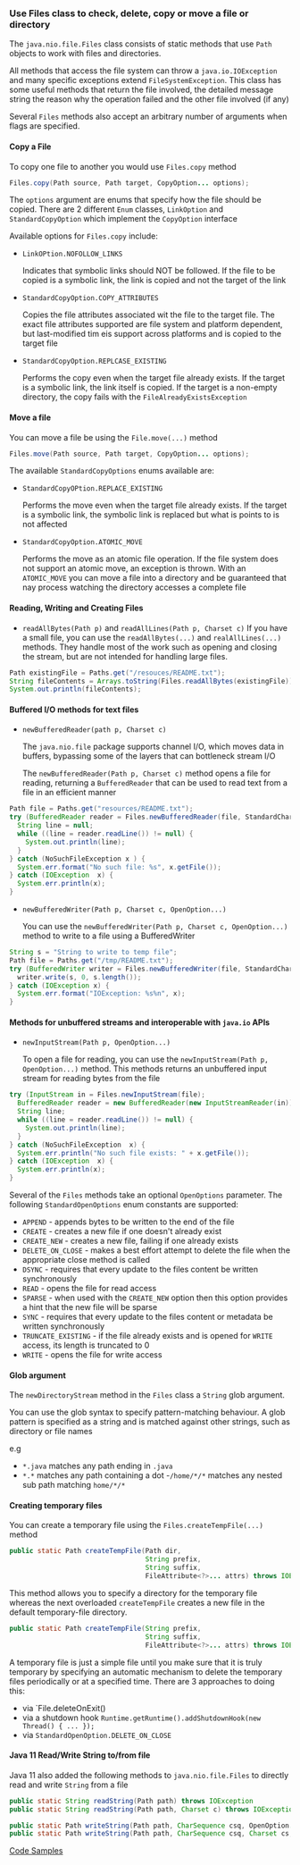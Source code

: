 ### Use Files class to check, delete, copy or move a file or directory

The `java.nio.file.Files` class consists of static methods that use `Path` objects to work with files and directories.

All methods that access the file system can throw a `java.io.IOException` and many specific exceptions extend 
`FileSystemException`. This class has some useful methods that return the file involved, the detailed message string 
the reason why the operation failed and the other file involved (if any) 

Several `Files` methods also accept an arbitrary number of arguments when flags are specified. 

#### Copy a File
To copy one file to another you would use `Files.copy` method
```java
Files.copy(Path source, Path target, CopyOption... options);
```

The `options` argument are enums that specify how the file should be copied. There are 2 different `Enum` classes, 
`LinkOption` and `StandardCopyOption` which implement the `CopyOption` interface

Available options for `Files.copy` include:
 - `LinkOPtion.NOFOLLOW_LINKS`
    
    Indicates that symbolic links should NOT be followed. If the file to be copied is a symbolic link, the link is 
    copied and not the target of the link 
    
 - `StandardCopyOption.COPY_ATTRIBUTES`
    
    Copies the file attributes associated wit the file to the target file. The exact file attributes supported are file 
    system and platform dependent, but last-modified tim eis support across platforms and is copied to the target file
    
 - `StandardCopyOption.REPLCASE_EXISTING`
    
    Performs the copy even when the target file already exists. If the target is a symbolic link, the link itself is 
    copied. If the target is a non-empty directory, the copy fails with the `FileAlreadyExistsException`
    
#### Move a file
You can move a file be using the `File.move(...)` method
```java
Files.move(Path source, Path target, CopyOption... options);
```
The available `StandardCopyOptions` enums available are:
 - `StandardCopyOPtion.REPLACE_EXISTING`
 
    Performs the move even when the target file already exists. If the target is a symbolic link, the symbolic link 
    is replaced but what is points to is not affected
    
  - `StandardCopyOption.ATOMIC_MOVE`
  
    Performs the move as an atomic file operation. If the file system does not support an atomic move, an exception 
    is thrown. With an `ATOMIC_MOVE` you can move a file into a directory and be guaranteed that nay process watching 
    the directory accesses a complete file
    
#### Reading, Writing and Creating Files

- `readAllBytes(Path p)` and `readAllLines(Path p, Charset c)`
    If you have a small file, you can use the `readAllBytes(...)` and `realAllLines(...)` methods. They handle most of 
    the work such as opening and closing the stream, but are not intended for handling large files.
```java
Path existingFile = Paths.get("/resouces/README.txt");
String fileContents = Arrays.toString(Files.readAllBytes(existingFile));
System.out.println(fileContents);
```

#### Buffered I/O methods for text files

- `newBufferedReader(path p, Charset c)`

    The `java.nio.file` package supports channel I/O, which moves data in buffers, bypassing some of the layers that 
    can bottleneck stream I/O

    The `newBufferedReader(Path p, Charset c)` method opens a file for reading, returning a `BufferedReader` that can 
    be used to read text from a file in an efficient manner

```java
Path file = Paths.get("resources/README.txt");
try (BufferedReader reader = Files.newBufferedReader(file, StandardCharsets.UTF_8)) {
  String line = null;
  while ((line = reader.readLine()) != null) {
    System.out.println(line);
  }
} catch (NoSuchFileException x ) {
  System.err.format("No such file: %s", x.getFile());
} catch (IOException  x) {
  System.err.println(x);
}
```

- `newBufferedWriter(Path p, Charset c, OpenOption...)`

    You can use the `newBufferedWriter(Path p, Charset c, OpenOption...)` method to write to a file using a BufferedWriter
```java
String s = "String to write to temp file";
Path file = Paths.get("/tmp/README.txt");
try (BufferedWriter writer = Files.newBufferedWriter(file, StandardCharsets.UTF_8)) {
  writer.write(s, 0, s.length());
} catch (IOException x) {
  System.err.format("IOException: %s%n", x);
}
```  

#### Methods for unbuffered streams and interoperable with `java.io` APIs

 - `newInputStream(Path p, OpenOption...)`
 
    To open a file for reading, you can use the `newInputStream(Path p, OpenOption...)` method. This methods returns an 
    unbuffered input stream for reading bytes from the file
    
```java
try (InputStream in = Files.newInputStream(file);
  BufferedReader reader = new BufferedReader(new InputStreamReader(in))) {
  String line;
  while ((line = reader.readLine()) != null) {
    System.out.println(line);
  }
} catch (NoSuchFileException  x) {
  System.err.println("No such file exists: " + x.getFile());
} catch (IOException  x) {
  System.err.println(x);
} 
```

Several of the `Files` methods take an optional `OpenOptions` parameter. The following `StandardOpenOptions` enum 
constants are supported:
 - `APPEND` - appends bytes to be written to the end of the file
 - `CREATE` - creates a new file if one doesn't already exist
 - `CREATE_NEW` - creates a new file, failing if one already exists
 - `DELETE_ON_CLOSE` - makes a best effort attempt to delete the file when the appropriate close method is called
 - `DSYNC` - requires that every update to the files content be written synchronously
 - `READ` - opens the file for read access
 - `SPARSE` - when used with the `CREATE_NEW` option then this option provides a hint that the new file will be sparse
 - `SYNC` - requires that every update to the files content or metadata be written synchronously 
 - `TRUNCATE_EXISTING` - if the file already exists and is opened for `WRITE` access, its length is truncated to 0
 - `WRITE` - opens the file for write access
 

#### Glob argument
The `newDirectoryStream` method in the `Files` class a `String` glob argument.

You can use the glob syntax to specify pattern-matching behaviour. A glob pattern is specified as a string and is 
matched against other strings, such as directory or file names

e.g
 - `*.java` matches any path ending in `.java`
 - `*.*` matches any path containing a dot
 -`/home/*/*` matches any nested sub path matching `home/*/*`
 
#### Creating temporary files
You can create a temporary file using the `Files.createTempFile(...)` method
```java
public static Path createTempFile(Path dir,
                                  String prefix,
                                  String suffix,
                                  FileAttribute<?>... attrs) throws IOException;
```
This method allows you to specify a directory for the temporary file whereas the next overloaded `createTempFile` 
creates a new file in the default temporary-file directory.
```java
public static Path createTempFile(String prefix,
                                  String suffix,
                                  FileAttribute<?>... attrs) throws IOException;
```

A temporary file is just a simple file until you make sure that it is truly temporary by specifying an automatic 
mechanism to delete the temporary files periodically or at a specified time. There are 3 approaches to doing this:
- via `File.deleteOnExit()
- via a shutdown hook `Runtime.getRuntime().addShutdownHook(new Thread() { ... });`
- via `StandardOpenOption.DELETE_ON_CLOSE`

#### Java 11 Read/Write String to/from file
Java 11 also added the following methods to `java.nio.file.Files` to directly read and write `String` from a file 
```java
public static String readString(Path path) throws IOException
public static String readString(Path path, Charset c) throws IOException
```

```java
public static Path writeString(Path path, CharSequence csq, OpenOption... options) throws IOException
public static Path writeString(Path path, CharSequence csq, Charset cs, OpenOption... options) throws IOException					
```

[Code Samples](/examples/java_file_io_nio2/src/FilesClassExamples.java)